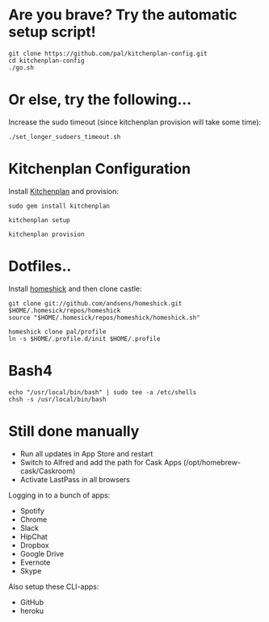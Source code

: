 # Are you brave? Try the automatic setup script!
    
    git clone https://github.com/pal/kitchenplan-config.git
    cd kitchenplan-config
    ./go.sh
    
# Or else, try the following...
Increase the sudo timeout (since kitchenplan provision will take some time):

    ./set_longer_sudoers_timeout.sh

# Kitchenplan Configuration
Install [Kitchenplan](https://github.com/kitchenplan/kitchenplan) and provision:

    sudo gem install kitchenplan

    kitchenplan setup

    kitchenplan provision

# Dotfiles..
Install [homeshick](https://github.com/andsens/homeshick) and then clone castle:

    git clone git://github.com/andsens/homeshick.git $HOME/.homesick/repos/homeshick
    source "$HOME/.homesick/repos/homeshick/homeshick.sh"

    homeshick clone pal/profile
    ln -s $HOME/.profile.d/init $HOME/.profile

# Bash4

    echo "/usr/local/bin/bash" | sudo tee -a /etc/shells
    chsh -s /usr/local/bin/bash

# Still done manually
* Run all updates in App Store and restart
* Switch to Alfred and add the path for Cask Apps (/opt/homebrew-cask/Caskroom)
* Activate LastPass in all browsers


Logging in to a bunch of apps:
* Spotify
* Chrome
* Slack
* HipChat
* Dropbox
* Google Drive
* Evernote
* Skype

Also setup these CLI-apps:
* GitHub
* heroku
